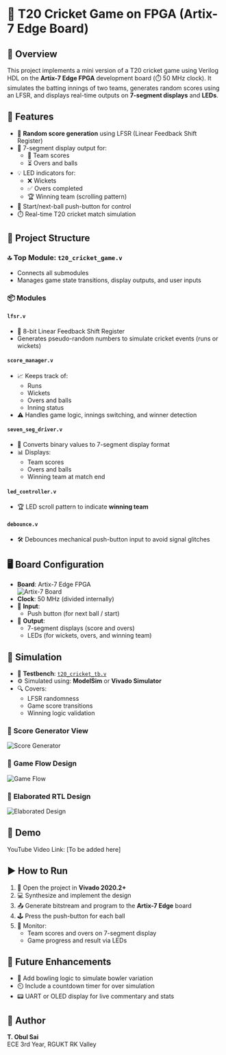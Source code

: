 # 🏏 T20 Cricket Game on FPGA (Artix-7 Edge Board)

## 📘 Overview

This project implements a mini version of a T20 cricket game using Verilog HDL on the **Artix-7 Edge FPGA** development board (⏱️ 50 MHz clock). It simulates the batting innings of two teams, generates random scores using an LFSR, and displays real-time outputs on **7-segment displays** and **LEDs**.

## 🎯 Features

- 🔁 **Random score generation** using LFSR (Linear Feedback Shift Register)
- 🔢 7-segment display output for:
  - 🏏 Team scores
  - ⏳ Overs and balls
- 💡 LED indicators for:
  - ❌ Wickets
  - ✅ Overs completed
  - 🏆 Winning team (scrolling pattern)
- 🔘 Start/next-ball push-button for control
- ⏱️ Real-time T20 cricket match simulation

## 🧩 Project Structure

### 🔝 Top Module: `t20_cricket_game.v`
- Connects all submodules
- Manages game state transitions, display outputs, and user inputs

### 📦 Modules

#### `lfsr.v`
- 🔄 8-bit Linear Feedback Shift Register
- Generates pseudo-random numbers to simulate cricket events (runs or wickets)

#### `score_manager.v`
- 📈 Keeps track of:
  - Runs
  - Wickets
  - Overs and balls
  - Inning status
- ⚠️ Handles game logic, innings switching, and winner detection

#### `seven_seg_driver.v`
- 🧮 Converts binary values to 7-segment display format
- 📊 Displays:
  - Team scores
  - Overs and balls
  - Winning team at match end

#### `led_controller.v`
- 🏆 LED scroll pattern to indicate **winning team**

#### `debounce.v`
- 🛠️ Debounces mechanical push-button input to avoid signal glitches

## 🖥️ Board Configuration

- **Board**: Artix-7 Edge FPGA  
  ![Artix-7 Board](https://github.com/obulsai/T20-CRICKET/blob/8b2a1465714110bac0d39ab138085ff546a4b080/implementation/EDGE_FPGA.jpeg)
- **Clock**: 50 MHz (divided internally)
- 🔘 **Input**:
  - Push button (for next ball / start)
- 🔢 **Output**:
  - 7-segment displays (score and overs)
  - LEDs (for wickets, overs, and winning team)

## 🧪 Simulation

- 🧾 **Testbench**: [`t20_cricket_tb.v`](https://github.com/obulsai/T20-CRICKET/blob/5330869aa6c7453d9851506dabc6b8fa8f53aea7/t20_cricket_tb.v)
- ⚙️ Simulated using: **ModelSim** or **Vivado Simulator**
- 🔍 Covers:
  - LFSR randomness
  - Game score transitions
  - Winning logic validation

### 📸 **Score Generator View**
![Score Generator](https://github.com/obulsai/T20-CRICKET/blob/303cb4524ee5b088c3775852c67f4e71efba9269/implementation/2_score_generate.jpeg)

### 📸 **Game Flow Design**
![Game Flow](https://github.com/obulsai/T20-CRICKET/blob/303cb4524ee5b088c3775852c67f4e71efba9269/Module_designs/game_flow.jpeg)

### 📸 **Elaborated RTL Design**
![Elaborated Design](https://github.com/obulsai/T20-CRICKET/blob/303cb4524ee5b088c3775852c67f4e71efba9269/RTL/elaborated_design.jpeg)

## 🎥 Demo

YouTube Video Link: [To be added here]

## ▶️ How to Run

1. 🔧 Open the project in **Vivado 2020.2+**
2. 💻 Synthesize and implement the design
3. 📤 Generate bitstream and program to the **Artix-7 Edge** board
4. 🕹️ Press the push-button for each ball
5. 👀 Monitor:
   - Team scores and overs on 7-segment display
   - Game progress and result via LEDs

## 🚀 Future Enhancements

- 🎳 Add bowling logic to simulate bowler variation
- ⏲️ Include a countdown timer for over simulation
- 📟 UART or OLED display for live commentary and stats

## 👤 Author

**T. Obul Sai**  
ECE 3rd Year, RGUKT RK Valley

